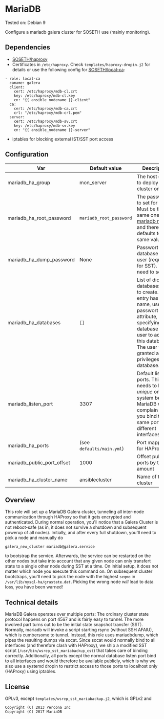 # MariaDB

Tested on: Debian 9

Configure a mariadb galera cluster for SOSETH use (mainly monitoring).

## Dependencies
* [SOSETH/haproxy](https://github.com/SOSETH/haproxy)
* Certificates in `/etc/haproxy`. Check `templates/haproxy-dropin.j2` for details or use the following config for [SOSETH/local-ca](https://github.com/SOSETH/local-ca):
```
- role: local-ca
  caname: galera
  client:
    cert: /etc/haproxy/mdb-cl.crt
    key: /etc/haproxy/mdb-cl.key
    cn: "{{ ansible_nodename }}-client"
  ca:
    cert: /etc/haproxy/mdb-ca.crt
    crl: "/etc/haproxy/mdb-crl.pem"
  server:
    cert: /etc/haproxy/mdb-sv.crt
    key: /etc/haproxy/mdb-sv.key
    cn: "{{ ansible_nodename }}-server"
```
* iptables for blocking external IST/SST port access

## Configuration
|Var|Default value|Description|
|---|-------------|-----------|
|mariadb_ha_group|mon_server|The host group to deploy the cluster on|
|mariadb_ha_root_password|`mariadb_root_password`|The password to set for root. Must be the same one as the [mariadb role](https://github.com/SOSETH/mariadb) and therefore defaults to the same value|
|mariadb_ha_dump_password|None|Passwort for the database dump user (required for SST). You need to set this|
|mariadb_ha_databases|`[]`| List of dicts of databases/users to create. Each entry has a name, user and passwort attribute, specifying a database and a user to access this database. The user will be granted all privileges on the database. |
|mariadb_listen_port|3307|Default listen ports. This needs to be _unique_ on the system because MariaDB will complain even if you bind the same port to different interfaces. |
|mariadb_ha_ports|(see `defaults/main.yml`)|Port mapping for HAProxy|
|mariadb_public_port_offset|1000|Offset public ports by this amount|
|mariadb_ha_cluster_name|ansiblecluster|Name of the cluster|

## Overview
This role will set up a MariaDB Galera cluster, tunneling all inter-node
communication through HAProxy so that it gets encrypted and authenticated.
During normal operation, you'll notice that a Galera Cluster is not reboot-safe
(as in, it does not survive a shutdown and subsequent powerup of all nodes).
Initially, and after every full shutdown, you'll need to pick a node and manually
do
```
galera_new_cluster mariadb@galera.service
```
to bootstrap the service. Afterwards, the service can be restarted on the other
nodes but take into account that any given node can only transfert state to
a single other node during SST at a time.
On initial setup, it does not matter which node you execute this command on.
On subsequent cluster bootstraps, you'll need to pick the node with the highest
`seqno` in `/var/lib/mysql-ha/grastate.dat`. Picking the wrong node *will* lead
to data loss, you have been warned!

## Technical details
MariaDB Galera operates over multiple ports: The ordinary cluster state protocol
happens on port 4567 and is fairly easy to tunnel. The more involved part turns
out to be the initial state snapshot transfer (SST). Normally, mariadb will invoke
a script starting rsync (without SSH AFAIU), which is cumbersome to tunnel. Instead,
this role uses mariadbdump, which pipes the resulting dumps via socat. Since
socat would normally bind to all interfaces (and therefore clash with HAProxy),
we ship a modified SST script (`/usr/bin/wsrep_sst_mariabackup_cst`) that takes
care of binding correctly.
Additionally, all ports except the normal database listen port bind to all
interfaces and would therefore be available publicly, which is why we also use
a systemd dropin to restrict access to those ports to localhost only (HAProxy)
using iptables.

## License
GPLv3, except `templates/wsrep_sst_mariabackup.j2`, which is GPLv2 and
```
Copyright (C) 2013 Percona Inc
Copyright (C) 2017 MariaDB
```

